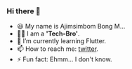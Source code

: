 ### Hi there 👋
- 😃 My name is Ajimsimbom Bong M...
- 👷‍♂️ I am a **'Tech-Bro'**.
- 🌱 I’m currently learning Flutter.
- 📫 How to reach me: [twitter](https://twitter.com/ajim_bong).
- ⚡ Fun fact: Ehmm... I don't know.
<!--
**ajim-bong/ajim-bong** is a ✨ _special_ ✨ repository because its `README.md` (this file) appears on your GitHub profile.

Here are some ideas to get you started:

- 🔭 I’m currently working on ...
- 🌱 I’m currently learning ...
- 👯 I’m looking to collaborate on ...
- 🤔 I’m looking for help with ...
- 💬 Ask me about ...
- 📫 How to reach me: ...
- 😄 Pronouns: ...
- ⚡ Fun fact: ...
-->
